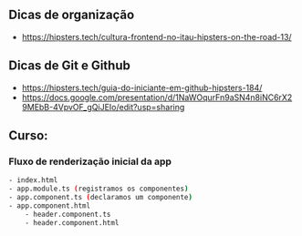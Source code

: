 
## Dicas de organização
- https://hipsters.tech/cultura-frontend-no-itau-hipsters-on-the-road-13/

## Dicas de Git e Github
- https://hipsters.tech/guia-do-iniciante-em-github-hipsters-184/
- https://docs.google.com/presentation/d/1NaWOqurFn9aSN4n8iNC6rX29MEbB-4VpvOF_gQiJEIo/edit?usp=sharing


## Curso: 

### Fluxo de renderização inicial da app

```sh
- index.html
- app.module.ts (registramos os componentes)
- app.component.ts (declaramos um componente)
- app.component.html 
    - header.component.ts
    - header.component.html
```

